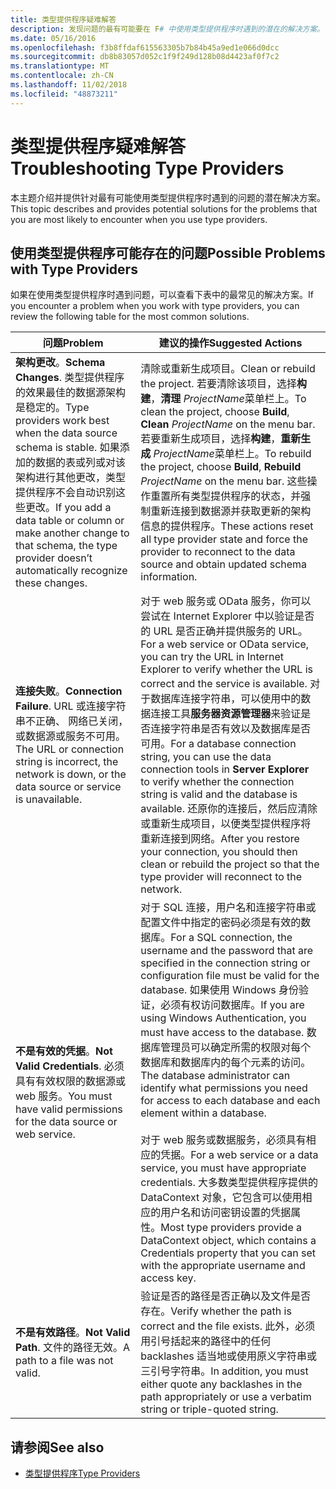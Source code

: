 ```yaml
---
title: 类型提供程序疑难解答
description: 发现问题的最有可能要在 F# 中使用类型提供程序时遇到的潜在的解决方案。
ms.date: 05/16/2016
ms.openlocfilehash: f3b8ffdaf615563305b7b84b45a9ed1e066d0dcc
ms.sourcegitcommit: db8b83057d052c1f9f249d128b08d4423af0f7c2
ms.translationtype: MT
ms.contentlocale: zh-CN
ms.lasthandoff: 11/02/2018
ms.locfileid: "48873211"
---
```

# <a name="troubleshooting-type-providers"></a><span data-ttu-id="73eb2-103">类型提供程序疑难解答</span><span class="sxs-lookup"><span data-stu-id="73eb2-103">Troubleshooting Type Providers</span></span>

<span data-ttu-id="73eb2-104">本主题介绍并提供针对最有可能使用类型提供程序时遇到的问题的潜在解决方案。</span><span class="sxs-lookup"><span data-stu-id="73eb2-104">This topic describes and provides potential solutions for the problems that you are most likely to encounter when you use type providers.</span></span>

## <a name="possible-problems-with-type-providers"></a><span data-ttu-id="73eb2-105">使用类型提供程序可能存在的问题</span><span class="sxs-lookup"><span data-stu-id="73eb2-105">Possible Problems with Type Providers</span></span>

<span data-ttu-id="73eb2-106">如果在使用类型提供程序时遇到问题，可以查看下表中的最常见的解决方案。</span><span class="sxs-lookup"><span data-stu-id="73eb2-106">If you encounter a problem when you work with type providers, you can review the following table for the most common solutions.</span></span>

|<span data-ttu-id="73eb2-107">问题</span><span class="sxs-lookup"><span data-stu-id="73eb2-107">Problem</span></span>|<span data-ttu-id="73eb2-108">建议的操作</span><span class="sxs-lookup"><span data-stu-id="73eb2-108">Suggested Actions</span></span>|
|-------|-----------------|
|<span data-ttu-id="73eb2-109">**架构更改**。</span><span class="sxs-lookup"><span data-stu-id="73eb2-109">**Schema Changes**.</span></span> <span data-ttu-id="73eb2-110">类型提供程序的效果最佳的数据源架构是稳定的。</span><span class="sxs-lookup"><span data-stu-id="73eb2-110">Type providers work best  when the data source schema is stable.</span></span> <span data-ttu-id="73eb2-111">如果添加的数据的表或列或对该架构进行其他更改，类型提供程序不会自动识别这些更改。</span><span class="sxs-lookup"><span data-stu-id="73eb2-111">If you add a data table or column or make another change to that schema, the type provider doesn’t automatically recognize these changes.</span></span>|<span data-ttu-id="73eb2-112">清除或重新生成项目。</span><span class="sxs-lookup"><span data-stu-id="73eb2-112">Clean or rebuild the project.</span></span> <span data-ttu-id="73eb2-113">若要清除该项目，选择**构建**，**清理** *ProjectName*菜单栏上。</span><span class="sxs-lookup"><span data-stu-id="73eb2-113">To clean the project, choose **Build**, **Clean** *ProjectName* on the menu bar.</span></span> <span data-ttu-id="73eb2-114">若要重新生成项目，选择**构建**，**重新生成** *ProjectName*菜单栏上。</span><span class="sxs-lookup"><span data-stu-id="73eb2-114">To rebuild the project, choose **Build**, **Rebuild** *ProjectName* on the menu bar.</span></span> <span data-ttu-id="73eb2-115">这些操作重置所有类型提供程序的状态，并强制重新连接到数据源并获取更新的架构信息的提供程序。</span><span class="sxs-lookup"><span data-stu-id="73eb2-115">These actions reset all type provider state and force the provider to reconnect to the data source and obtain updated schema information.</span></span>|
|<span data-ttu-id="73eb2-116">**连接失败**。</span><span class="sxs-lookup"><span data-stu-id="73eb2-116">**Connection Failure**.</span></span> <span data-ttu-id="73eb2-117">URL 或连接字符串不正确、 网络已关闭，或数据源或服务不可用。</span><span class="sxs-lookup"><span data-stu-id="73eb2-117">The URL or connection string is incorrect, the network is down, or the data source or service is unavailable.</span></span>|<span data-ttu-id="73eb2-118">对于 web 服务或 OData 服务，你可以尝试在 Internet Explorer 中以验证是否的 URL 是否正确并提供服务的 URL。</span><span class="sxs-lookup"><span data-stu-id="73eb2-118">For a web service or OData service, you can try the URL in Internet Explorer to verify whether the URL is correct and the service is available.</span></span> <span data-ttu-id="73eb2-119">对于数据库连接字符串，可以使用中的数据连接工具**服务器资源管理器**来验证是否连接字符串是否有效以及数据库是否可用。</span><span class="sxs-lookup"><span data-stu-id="73eb2-119">For a database connection string, you can use the data connection tools in **Server Explorer** to verify whether the connection string is valid and the database is available.</span></span> <span data-ttu-id="73eb2-120">还原你的连接后，然后应清除或重新生成项目，以便类型提供程序将重新连接到网络。</span><span class="sxs-lookup"><span data-stu-id="73eb2-120">After you restore your connection, you should then clean or rebuild the project so that the type provider will reconnect to the network.</span></span>|
|<span data-ttu-id="73eb2-121">**不是有效的凭据**。</span><span class="sxs-lookup"><span data-stu-id="73eb2-121">**Not Valid Credentials**.</span></span> <span data-ttu-id="73eb2-122">必须具有有效权限的数据源或 web 服务。</span><span class="sxs-lookup"><span data-stu-id="73eb2-122">You must have valid permissions for the data source or web service.</span></span>|<span data-ttu-id="73eb2-123">对于 SQL 连接，用户名和连接字符串或配置文件中指定的密码必须是有效的数据库。</span><span class="sxs-lookup"><span data-stu-id="73eb2-123">For a SQL connection, the username and the password that are specified in the connection string or configuration file must be valid for the database.</span></span> <span data-ttu-id="73eb2-124">如果使用 Windows 身份验证，必须有权访问数据库。</span><span class="sxs-lookup"><span data-stu-id="73eb2-124">If you are using Windows Authentication, you must have access to the database.</span></span> <span data-ttu-id="73eb2-125">数据库管理员可以确定所需的权限对每个数据库和数据库内的每个元素的访问。</span><span class="sxs-lookup"><span data-stu-id="73eb2-125">The database administrator can identify what permissions you need for access to each database and each element within a database.</span></span><br /><br /><span data-ttu-id="73eb2-126">对于 web 服务或数据服务，必须具有相应的凭据。</span><span class="sxs-lookup"><span data-stu-id="73eb2-126">For a web service or a data service, you must have appropriate credentials.</span></span> <span data-ttu-id="73eb2-127">大多数类型提供程序提供的 DataContext 对象，它包含可以使用相应的用户名和访问密钥设置的凭据属性。</span><span class="sxs-lookup"><span data-stu-id="73eb2-127">Most type providers provide a DataContext object, which contains a Credentials property that you can set with the appropriate username and access key.</span></span>|
|<span data-ttu-id="73eb2-128">**不是有效路径**。</span><span class="sxs-lookup"><span data-stu-id="73eb2-128">**Not Valid Path**.</span></span> <span data-ttu-id="73eb2-129">文件的路径无效。</span><span class="sxs-lookup"><span data-stu-id="73eb2-129">A path to a file was not valid.</span></span>|<span data-ttu-id="73eb2-130">验证是否的路径是否正确以及文件是否存在。</span><span class="sxs-lookup"><span data-stu-id="73eb2-130">Verify whether the path is correct and the file exists.</span></span> <span data-ttu-id="73eb2-131">此外，必须用引号括起来的路径中的任何 backlashes 适当地或使用原义字符串或三引号字符串。</span><span class="sxs-lookup"><span data-stu-id="73eb2-131">In addition, you must either quote any backlashes in the path appropriately or use a verbatim string or triple-quoted string.</span></span>|

## <a name="see-also"></a><span data-ttu-id="73eb2-132">请参阅</span><span class="sxs-lookup"><span data-stu-id="73eb2-132">See also</span></span>

- [<span data-ttu-id="73eb2-133">类型提供程序</span><span class="sxs-lookup"><span data-stu-id="73eb2-133">Type Providers</span></span>](index.md)
